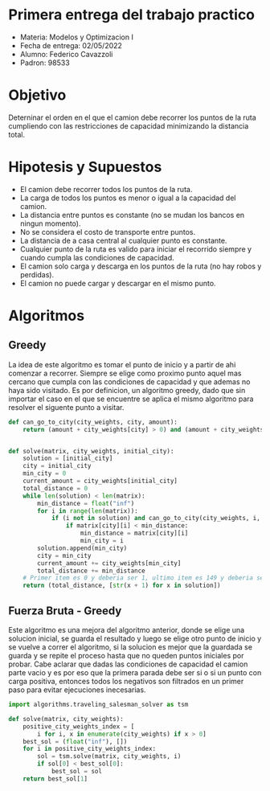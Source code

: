 # Primera entrega del trabajo practico

 - Materia: Modelos y Optimizacion I 
 - Fecha de entrega: 02/05/2022
 - Alumno: Federico Cavazzoli
 - Padron: 98533



# Objetivo
Deterninar el orden en el que el camion debe recorrer los puntos de la ruta cumpliendo con las restricciones de capacidad minimizando la distancia total.

# Hipotesis y Supuestos
 - El camion debe recorrer todos los puntos de la ruta.
 - La carga de todos los puntos es menor o igual a la capacidad del camion.
 - La distancia entre puntos es constante (no se mudan los bancos en ningun momento).
 - No se considera el costo de transporte entre puntos.
 - La distancia de a casa central al cualquier punto es constante.
 - Cualquier punto de la ruta es valido para iniciar el recorrido siempre y cuando cumpla las condiciones de capacidad.
 - El camion solo carga y descarga en los puntos de la ruta (no hay robos y perdidas).
 - El camion no puede cargar y descargar en el mismo punto.


# Algoritmos
## Greedy

La idea de este algoritmo es tomar el punto de inicio y a partir de ahi comenzar a recorrer. 
Siempre se elige como proximo punto aquel mas cercano que cumpla con las condiciones de capacidad y que ademas no haya sido visitado.
Es por definicion, un algoritmo greedy, dado que sin importar el caso en el que se encuentre se aplica el mismo algoritmo para resolver el siguente punto a visitar.

```python
def can_go_to_city(city_weights, city, amount):
    return (amount + city_weights[city] > 0) and (amount + city_weights[city] < 30)


def solve(matrix, city_weights, initial_city):
    solution = [initial_city]
    city = initial_city
    min_city = 0
    current_amount = city_weights[initial_city]
    total_distance = 0
    while len(solution) < len(matrix):
        min_distance = float("inf")
        for i in range(len(matrix)):
            if (i not in solution) and can_go_to_city(city_weights, i, current_amount):
                if matrix[city][i] < min_distance:
                    min_distance = matrix[city][i]
                    min_city = i
        solution.append(min_city)
        city = min_city
        current_amount += city_weights[min_city]
        total_distance += min_distance
    # Primer item es 0 y deberia ser 1, ultimo item es 149 y deberia ser 150.
    return (total_distance, [str(x + 1) for x in solution])
```
## Fuerza Bruta - Greedy

Este algoritmo es una mejora del algoritmo anterior, donde se elige una solucion inicial, se guarda el resultado y luego se elige otro punto de inicio y se vuelve a correr el algoritmo, si la solucion es mejor que la guardada se guarda y se repite el proceso hasta que no queden puntos iniciales por probar.
Cabe aclarar que dadas las condiciones de capacidad el camion parte vacio y es por eso que la primera parada debe ser si o si un punto con carga positiva, entonces todos los negativos son filtrados en un primer paso para evitar ejecuciones inecesarias.

```python
import algorithms.traveling_salesman_solver as tsm

def solve(matrix, city_weights):
    positive_city_weights_index = [
        i for i, x in enumerate(city_weights) if x > 0]
    best_sol = (float("inf"), [])
    for i in positive_city_weights_index:
        sol = tsm.solve(matrix, city_weights, i)
        if sol[0] < best_sol[0]:
            best_sol = sol
    return best_sol[1]
```